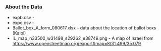 ### About the Data
* expb.csv -
* expc.csv - 
* Ballot_box_A_form_080617.xlsx - data about the location of ballot boxs (Kalpi)
* IL_map_n33500_w31498_s29262_e38749.png - A map of Israel from https://www.openstreetmap.org/export#map=8/31.499/35.079
